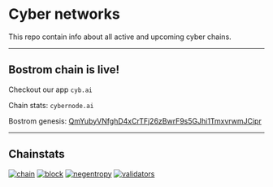 # Cyber networks

This repo contain info about all active and upcoming cyber chains. 

-------

## Bostrom chain is live! 

Checkout our app `cyb.ai`

Chain stats: `cybernode.ai`

Bostrom genesis: [QmYubyVNfghD4xCrTFj26zBwrF9s5GJhi1TmxvrwmJCipr](https://gateway.ipfs.cybernode.ai/ipfs/QmYubyVNfghD4xCrTFj26zBwrF9s5GJhi1TmxvrwmJCipr)

------
## Chainstats

[![chain](https://img.shields.io/badge/Chain-bostrom--testnet--7-success.svg?style=flat-square)](https://github.com/cybercongress/cyberd/blob/master/docs/run_validator.md)
[![block](https://img.shields.io/badge/dynamic/json?color=blue&label=Block%20Height&query=%24.result.sync_info.latest_block_height&url=https://rpc.bostrom.cybernode.ai/status&style=flat-square)]()
[![negentropy](https://img.shields.io/badge/dynamic/json?color=blue&label=-Entropy&query=%24.result.negentropy&url=https://lcd.bostrom.cybernode.ai/rank/negentropy&style=flat-square)]()
[![validators](https://img.shields.io/badge/dynamic/json?label=Validators&query=%24.result.validators.length&url=https://rpc.bostrom.cybernode.ai/validators%3F&style=flat-square)]() 

